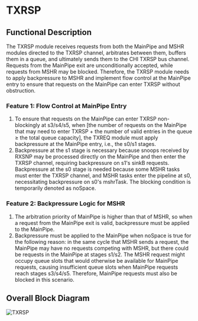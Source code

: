 # TXRSP

## Functional Description
The TXRSP module receives requests from both the MainPipe and MSHR modules
directed to the TXRSP channel, arbitrates between them, buffers them in a queue,
and ultimately sends them to the CHI TXRSP bus channel. Requests from the
MainPipe exit are unconditionally accepted, while requests from MSHR may be
blocked. Therefore, the TXRSP module needs to apply backpressure to MSHR and
implement flow control at the MainPipe entry to ensure that requests on the
MainPipe can enter TXRSP without obstruction.

### Feature 1: Flow Control at MainPipe Entry
1. To ensure that requests on the MainPipe can enter TXRSP non-blockingly at
   s3/s4/s5, when [the number of requests on the MainPipe that may need to enter
   TXRSP + the number of valid entries in the queue ≥ the total queue capacity],
   the TXREQ module must apply backpressure at the MainPipe entry, i.e., the
   s0/s1 stages.
2. Backpressure at the s1 stage is necessary because snoops received by RXSNP
   may be processed directly on the MainPipe and then enter the TXRSP channel,
   requiring backpressure on s1's sinkB requests. Backpressure at the s0 stage
   is needed because some MSHR tasks must enter the TXRSP channel, and MSHR
   tasks enter the pipeline at s0, necessitating backpressure on s0's mshrTask.
   The blocking condition is temporarily denoted as noSpace.

### Feature 2: Backpressure Logic for MSHR
1. The arbitration priority of MainPipe is higher than that of MSHR, so when a
   request from the MainPipe exit is valid, backpressure must be applied to the
   MainPipe.
2. Backpressure must be applied to the MainPipe when noSpace is true for the
   following reason: in the same cycle that MSHR sends a request, the MainPipe
   may have no requests competing with MSHR, but there could be requests in the
   MainPipe at stages s1/s2. The MSHR request might occupy queue slots that
   would otherwise be available for MainPipe requests, causing insufficient
   queue slots when MainPipe requests reach stages s3/s4/s5. Therefore, MainPipe
   requests must also be blocked in this scenario.

## Overall Block Diagram
![TXRSP](./figure/TXRSP.svg)

